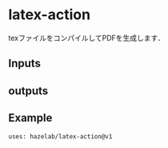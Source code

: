 # latex-action

texファイルをコンパイルしてPDFを生成します．

## Inputs

## outputs

## Example

```
uses: hazelab/latex-action@v1
```
